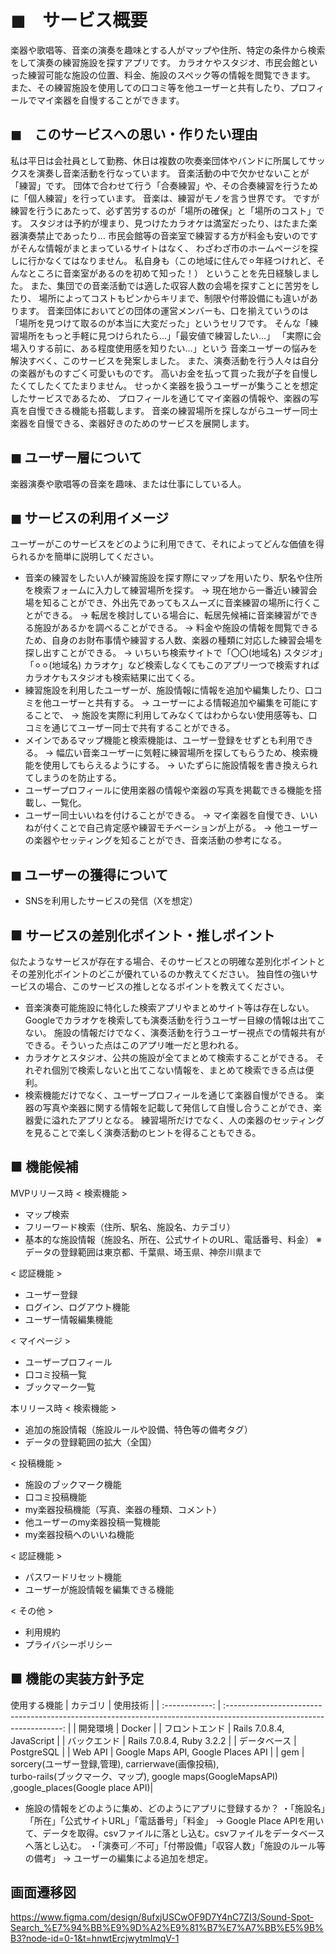 # ◼︎　サービス概要
楽器や歌唱等、音楽の演奏を趣味とする人がマップや住所、特定の条件から検索をして演奏の練習施設を探すアプリです。
カラオケやスタジオ、市民会館といった練習可能な施設の位置、料金、施設のスペック等の情報を閲覧できます。
また、その練習施設を使用しての口コミ等を他ユーザーと共有したり、プロフィールでマイ楽器を自慢することができます。

## ◼︎　このサービスへの思い・作りたい理由
私は平日は会社員として勤務、休日は複数の吹奏楽団体やバンドに所属してサックスを演奏し音楽活動を行なっています。
音楽活動の中で欠かせないことが「練習」です。
団体で合わせて行う「合奏練習」や、その合奏練習を行うために「個人練習」を行っています。
音楽は、練習がモノを言う世界です。
ですが練習を行うにあたって、必ず苦労するのが「場所の確保」と「場所のコスト」です。
スタジオは予約が埋まり、見つけたカラオケは満室だったり、はたまた楽器演奏禁止であったり…
市民会館等の音楽室で練習する方が料金も安いのですがそんな情報がまとまっているサイトはなく、
わざわざ市のホームページを探しに行かなくてはなりません。
私自身も（この地域に住んで⚪︎年経つけれど、そんなところに音楽室があるのを初めて知った！）
ということを先日経験しました。
また、集団での音楽活動では適した収容人数の会場を探すことに苦労をしたり、
場所によってコストもピンからキリまで、制限や付帯設備にも違いがあります。
音楽団体においてどの団体の運営メンバーも、口を揃えていうのは
「場所を見つけて取るのが本当に大変だった」というセリフです。
そんな「練習場所をもっと手軽に見つけられたら…」「最安値で練習したい…」
「実際に会場入りする前に、ある程度使用感を知りたい…」という
音楽ユーザーの悩みを解決すべく、このサービスを発案しました。
また、演奏活動を行う人々は自分の楽器がものすごく可愛いものです。
高いお金を払って買った我が子を自慢したくてしたくてたまりません。
せっかく楽器を扱うユーザーが集うことを想定したサービスであるため、
プロフィールを通じてマイ楽器の情報や、楽器の写真を自慢できる機能も搭載します。
音楽の練習場所を探しながらユーザー同士楽器を自慢できる、楽器好きのためのサービスを展開します。

## ◼︎ ユーザー層について
楽器演奏や歌唱等の音楽を趣味、または仕事にしている人。 

## ◼︎ サービスの利用イメージ
ユーザーがこのサービスをどのように利用できて、それによってどんな価値を得られるかを簡単に説明してください。
 - 音楽の練習をしたい人が練習施設を探す際にマップを用いたり、駅名や住所を検索フォームに入力して練習場所を探す。
   → 現在地から一番近い練習会場を知ることができ、外出先であってもスムーズに音楽練習の場所に行くことができる。
   → 転居を検討している場合に、転居先候補に音楽練習ができる施設があるかを調べることができる。
   → 料金や施設の情報を閲覧できるため、自身のお財布事情や練習する人数、楽器の種類に対応した練習会場を探し出すことができる。
   → いちいち検索サイトで「〇〇(地域名) スタジオ」「⚪︎⚪︎(地域名) カラオケ」など検索しなくてもこのアプリ一つで検索すればカラオケもスタジオも検索結果に出てくる。
 - 練習施設を利用したユーザーが、施設情報に情報を追加や編集したり、口コミを他ユーザーと共有する。
   → ユーザーによる情報追加や編集を可能にすることで、
   → 施設を実際に利用してみなくてはわからない使用感等も、口コミを通じてユーザー同士で共有することができる。
 - メインであるマップ機能と検索機能は、ユーザー登録をせずとも利用できる。
   → 幅広い音楽ユーザーに気軽に練習場所を探してもらうため、検索機能を使用してもらえるようにする。
   → いたずらに施設情報を書き換えられてしまうのを防止する。
 - ユーザープロフィールに使用楽器の情報や楽器の写真を掲載できる機能を搭載し、一覧化。
 - ユーザー同士いいねを付けることができる。
   → マイ楽器を自慢でき、いいねが付くことで自己肯定感や練習モチベーションが上がる。
   → 他ユーザーの楽器やセッティングを知ることができ、音楽活動の参考になる。

## ◼︎ ユーザーの獲得について
 - SNSを利用したサービスの発信（Xを想定）

## ■ サービスの差別化ポイント・推しポイント
似たようなサービスが存在する場合、そのサービスとの明確な差別化ポイントとその差別化ポイントのどこが優れているのか教えてください。
独自性の強いサービスの場合、このサービスの推しとなるポイントを教えてください。
 - 音楽演奏可能施設に特化した検索アプリやまとめサイト等は存在しない。
   Googleでカラオケを検索しても演奏活動を行うユーザー目線の情報は出てこない。
   施設の情報だけでなく、演奏活動を行うユーザー視点での情報共有ができる。そういった点はこのアプリ唯一だと思われる。
 - カラオケとスタジオ、公共の施設が全てまとめて検索することができる。
   それぞれ個別で検索しないと出てこない情報を、まとめて検索できる点は便利。
 - 検索機能だけでなく、ユーザープロフィールを通じて楽器自慢ができる。
   楽器の写真や楽器に関する情報を記載して発信して自慢し合うことができ、楽器愛に溢れたアプリとなる。
   練習場所だけでなく、人の楽器のセッティングを見ることで楽しく演奏活動のヒントを得ることもできる。

## ■ 機能候補
MVPリリース時
< 検索機能 >
- マップ検索
- フリーワード検索（住所、駅名、施設名、カテゴリ）
- 基本的な施設情報（施設名、所在、公式サイトのURL、電話番号、料金）
※データの登録範囲は東京都、千葉県、埼玉県、神奈川県まで

< 認証機能 >
- ユーザー登録
- ログイン、ログアウト機能
- ユーザー情報編集機能


< マイページ >
- ユーザープロフィール
- 口コミ投稿一覧
- ブックマーク一覧


本リリース時
< 検索機能 >
- 追加の施設情報（施設ルールや設備、特色等の備考タグ）
- データの登録範囲の拡大（全国）

< 投稿機能 >
- 施設のブックマーク機能
- 口コミ投稿機能
- my楽器投稿機能（写真、楽器の種類、コメント）
- 他ユーザーのmy楽器投稿一覧機能
- my楽器投稿へのいいね機能

< 認証機能 >
- パスワードリセット機能
- ユーザーが施設情報を編集できる機能

< その他 >
- 利用規約
- プライバシーポリシー

## ■ 機能の実装方針予定
使用する機能
| カテゴリ       | 使用技術                                                                                                              | 
| :------------: | :-------------------------------------------------------------------------------------------------------------------: | 
| 開発環境       | Docker                                                                                                                | 
| フロントエンド | Rails 7.0.8.4, JavaScript                                                                                             | 
| バックエンド   | Rails 7.0.8.4, Ruby 3.2.2                                                                                             | 
| データベース   | PostgreSQL                                                                                                                | 
| Web API        | Google Maps API, Google Places API                                                                                                       | 
| gem            | sorcery(ユーザー登録,管理), carrierwave(画像投稿), <br> turbo-rails(ブックマーク、マップ), google maps(GoogleMapsAPI) ,google_places(Google place API)| 

- 施設の情報をどのように集め、どのようにアプリに登録するか？
  ・「施設名」「所在」「公式サイトURL」「電話番号」「料金」
    → Google Place APIを用いて、データを取得。csvファイルに落とし込む。csvファイルをデータベースへ落とし込む。
  ・「演奏可／不可」「付帯設備」「収容人数」「施設のルール等の備考」
    → ユーザーの編集による追加を想定。

## 画面遷移図
https://www.figma.com/design/8ufxjUSCwOF9D7Y4nC7ZI3/Sound-Spot-Search_%E7%94%BB%E9%9D%A2%E9%81%B7%E7%A7%BB%E5%9B%B3?node-id=0-1&t=hnwtErcjwytmImqV-1
